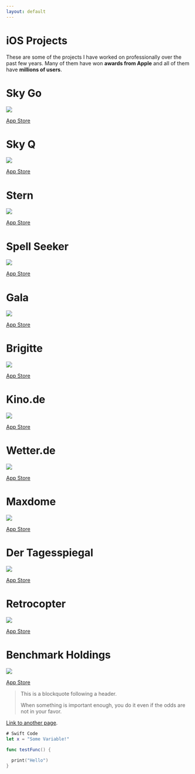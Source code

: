 ```yaml
---
layout: default
---
```


# [](#header-1)iOS Projects

These are some of the projects I have worked on professionally over the past few years.  Many of them have won **awards from Apple** and all of them have **millions of users**.

# [](#header-2)Sky Go

![](https://assets-cdn.github.com/images/icons/emoji/octocat.png)


[App Store](https://itunes.apple.com/gb/app/sky-go/id446086440?mt=8)

# [](#header-2)Sky Q

![](https://assets-cdn.github.com/images/icons/emoji/octocat.png)


[App Store](https://itunes.apple.com/gb/app/sky-q/id1033942116?mt=8)

# [](#header-2)Stern

![](https://assets-cdn.github.com/images/icons/emoji/octocat.png)


[App Store](https://itunes.apple.com/de/app/stern-news-nachrichten-politik-und-unterhaltung/id376155932?mt=8)

# [](#header-2)Spell Seeker

![](https://assets-cdn.github.com/images/icons/emoji/octocat.png)


[App Store](https://itunes.apple.com/gb/app/spell-seeker/id766546765?mt=8)

# [](#header-2)Gala

![](https://assets-cdn.github.com/images/icons/emoji/octocat.png)


[App Store](https://itunes.apple.com/de/app/gala-star-news-promis-royals-celebrities-vips/id518659848?mt=8)

# [](#header-2)Brigitte

![](https://assets-cdn.github.com/images/icons/emoji/octocat.png)


[App Store](https://itunes.apple.com/de/app/brigitte-das-magazin-f%C3%BCr-frauen/id633914233?mt=8)

# [](#header-2)Kino.de

![](https://assets-cdn.github.com/images/icons/emoji/octocat.png)


[App Store](https://itunes.apple.com/de/app/kino-de/id481183246?mt=8)

# [](#header-2)Wetter.de

![](https://assets-cdn.github.com/images/icons/emoji/octocat.png)


[App Store](https://itunes.apple.com/de/app/wetter-de-vorhersage-regenradar-und-mehr/id321934718?mt=8)

# [](#header-2)Maxdome

![](https://assets-cdn.github.com/images/icons/emoji/octocat.png)


[App Store](https://itunes.apple.com/de/app/maxdome/id603968637?mt=8)

# [](#header-2)Der Tagesspiegal

![](https://assets-cdn.github.com/images/icons/emoji/octocat.png)


[App Store](https://itunes.apple.com/de/app/der-tagesspiegel/id440157280?mt=8)

# [](#header-2)Retrocopter

![](https://assets-cdn.github.com/images/icons/emoji/octocat.png)


[App Store](https://itunes.apple.com/gb/app/retrocopter/id553309359?mt=8)

# [](#header-2)Benchmark Holdings

![](https://assets-cdn.github.com/images/icons/emoji/octocat.png)


[App Store](https://itunes.apple.com/gb/app/the-fish-site/id525044822?mt=8)



> This is a blockquote following a header.
>
> When something is important enough, you do it even if the odds are not in your favor.

[Link to another page](another-page).

```swift
# Swift Code
let x = "Some Variable!"

func testFunc() {
  
  print("Hello")
}
```